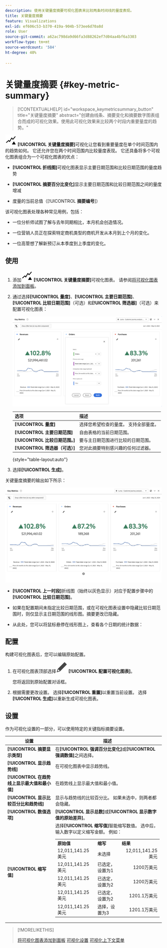 ```yaml
---
description: 使用关键量度摘要可视化图表来比较两条时间线的量度表现。
title: 关键量度摘要
feature: Visualizations
exl-id: ef606c53-b370-419a-904b-573ee6d70a8d
role: User
source-git-commit: a62ac798da9d66fa3d88262ef7d04aa4bf6a3303
workflow-type: tm+mt
source-wordcount: '584'
ht-degree: 40%

---
```


# 关键量度摘要 {#key-metric-summary}

<!-- markdownlint-disable MD034 -->

>[!CONTEXTUALHELP]
>id="workspace_keymetricsummary_button"
>title="关键量度摘要"
>abstract="创建由线条、摘要变化和摘要数字图表组合而成的可视化效果。使用此可视化效果来比较两个时段内重要量度的趋势。"

<!-- markdownlint-enable MD034 -->


![关键量度](/help/assets/icons/KeyMetrics.svg) **[!UICONTROL 关键量度摘要]**&#x200B;可视化让您看到重要量度在单个时间范围内的趋势如何。 它还允许您在两个时间范围内比较量度表现。 它还具备将多个可视化图表组合为一个可视化图表的优点：

* **[!UICONTROL 折线图]**&#x200B;可视化图表显示主要日期范围和比较日期范围的量度趋势

* **[!UICONTROL 摘要百分比变化]**&#x200B;显示主要日期范围和比较日期范围之间的量度增减

* 度量的当前总值（[!UICONTROL **摘要编号**]）

该可视化图表处理各种常见用例，包括：

* 一位分析师试图了解与去年同期相比，本月机会创造情况。

* 一位营销人员正在探索特定商机类型的商机开发从本月到上个月的变化。

* 一位高管想了解新预订从本季度到上季度的变化。

## 使用

1. 添加![关键量度](/help/assets/icons/KeyMetrics.svg) **[!UICONTROL 关键量度摘要]**&#x200B;可视化图表。 请参阅[将可视化图表添加到面板](freeform-analysis-visualizations.md#add-visualizations-to-a-panel)。

1. 通过选择&#x200B;**[!UICONTROL 量度]**、**[!UICONTROL 主要日期范围]**、**[!UICONTROL 比较日期范围]**（可选）和&#x200B;**[!UICONTROL 筛选器]**（可选）来配置可视化图表：

   ![显示指标、主要日期范围、比较日期范围和区段选项的关键指标配置。](assets/key-metrics-config.png)

   | 选项 | 描述 |
   | --- | --- |
   | **[!UICONTROL 量度]** | 选择您希望检查的量度。 支持全部量度。 |
   | **[!UICONTROL 主要日期范围]** | 自由表格的当前日期范围。 |
   | **[!UICONTROL 比较日期范围。]** | 要与主日期范围进行比较的日期范围。 |
   | **[!UICONTROL 筛选器（可选）]** | 您对此摘要特别感兴趣的任何过滤器。 |

   {style="table-layout:auto"}

1. 选择&#x200B;**[!UICONTROL 生成]**。

<!--## How the Key Metric Summary visualization handles the comparison date range

(This will probably release in January. Per Jaden Howell)

* If the primary date range is set to the panel date range, there are 2-6 options that are considered 'relative' to the primary date range. These usually include the previous period (same amount of time immediately proceeding the primary date range), and 52 weeks prior to that date range.

* If the comparison date range is set to one of the 'relative' options, upon updating the primary date range, the comparison date range updates to the period immediate preceding the panel date range.

* If your comparison date range is *not* set to a 'relative' option, then updating the panel date range changes your primary date range, but has no effect on the comparison date range.

**Example 1**

Primary date range is set to the panel's date range: 'Yesterday'
Comparison date range is set to a relative date range, one of: 'Previous day', 'Same day last week', 'Same day 4 weeks prior', 'Same day last month', 'Same day last year', or 'Same day 52 weeks prior'.
When I change the panel's date range to 'This month', the comparison date range will update to 'Previous month'.

**Example 2**
 
Primary date range is set to the panel's date range: 'Yesterday'
Comparison date range is set to a non-relative date range, such as 'Feb 2nd, 2022', 'Highest sales day', 'Last week', etc. 

>[!NOTE]
>
>Last week is relative to the day the project is opened on, but it is not based on the panel's date range of 'Yesterday'. In other cases, such as if the panel's date range was 'This week', it may be relative.

When you change the panel's date range to '4 days ago', the comparison date range remains at the previous selection. -->

关键量度摘要的输出如下所示：

![显示量度、摘要变化、摘要数字和折线图的关键量度输出。](assets/key-metrics.png)

* **[!UICONTROL 上一时段]**&#x200B;折线图（始终以灰色显示）对应于配置步骤中的&#x200B;**[!UICONTROL 比较日期范围]**。

* 如果在配置期间未指定比较日期范围，或在可视化图表设置中隐藏比较日期范围时，则仅显示主日期范围的线形图。摘要更改已隐藏。

* 从此处，您可以将鼠标悬停在线形图上，查看各个日期的统计数据：


## 配置

构建可视化图表后，您可以编辑原始配置。

1. 在可视化图表顶部选择![编辑](/help/assets/icons/Edit.svg) **[!UICONTROL 配置可视化图表]**。

   您将返回到原始配置对话框。

1. 根据需要更改设置。 选择&#x200B;**[!UICONTROL 重置]**&#x200B;以重置当前设置。 选择&#x200B;**[!UICONTROL 生成]**&#x200B;以重新生成可视化图表。

## 设置

作为可视化设置的一部分，可以使用特定的关键指标摘要设置。

| 设置 | 描述 |
|---|---|
| **[!UICONTROL 摘要显示类型]** | 在&#x200B;**[!UICONTROL 强调百分比变化]**&#x200B;或&#x200B;**[!UICONTROL 强调数值]**&#x200B;之间选择。 |
| **[!UICONTROL 显示趋势线]** | 在可视化图表中显示趋势线。 |
| **[!UICONTROL 在趋势线上显示最大值和最小值]** | 在趋势线上显示最大值和最小值。 |
| **[!UICONTROL 显示比较百分比和趋势线]** | 显示与趋势线的比较百分比。 如果未选中，则两者都会隐藏。 |
| **[!UICONTROL 数值选项]** | **[!UICONTROL 显示总数]**&#x200B;或&#x200B;**[!UICONTROL 显示数字值的原始差异]**。 |
| **[!UICONTROL 缩写值]** | 选择&#x200B;**[!UICONTROL 缩写值]**&#x200B;智能缩写数值。 选中后，输入数字以定义缩写金额。 例如：<br/><table><tr><td>**原始值**</td><td>**缩写**</td><td>**结果**</td></tr><tr><td>12,011,141.25美元</td><td>未选择</td><td  align="right">12,011,141.25美元</td></tr><tr><td>12,011,141.25美元</td><td>已选定，设置为1</td><td align="right">1200万美元</td></tr><tr><td>12,011,141.25美元</td><td>已选定，设置为2</td><td  align="right">1200万美元</td></tr><tr><td>12,011,141.25美元</td><td>已选定，设置为2</td><td align="right">1201.1万美元</td></tr><tr><td>12,011,141.25美元</td><td>选择，设置为3</td><td align="right">1201.1万美元</td></tr></table> |

>[!MORELIKETHIS]
>
>[将可视化图表添加到面板](/help/analysis-workspace/visualizations/freeform-analysis-visualizations.md#add-visualizations-to-a-panel)
>[可视化设置](/help/analysis-workspace/visualizations/freeform-analysis-visualizations.md#settings)
>[可视化上下文菜单](/help/analysis-workspace/visualizations/freeform-analysis-visualizations.md#context-menu)
>
